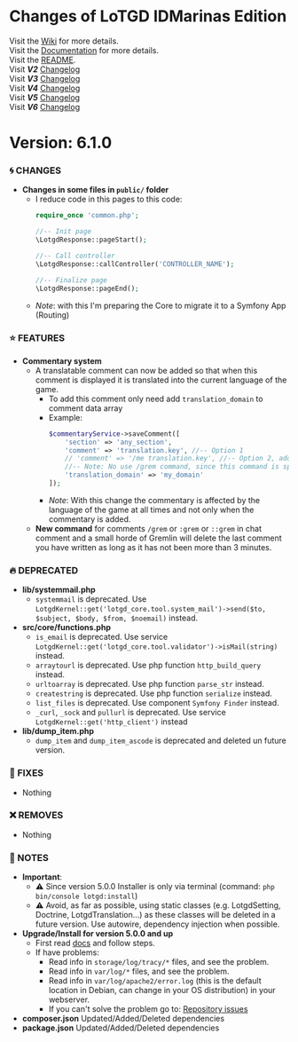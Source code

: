 # Changes of LoTGD IDMarinas Edition

Visit the [Wiki](https://github.com/idmarinas/lotgd-game/wiki) for more details.  
Visit the [Documentation](https://idmarinas.github.io/lotgd-game/) for more details.  
Visit the [README](https://github.com/idmarinas/lotgd-game/blob/migration/README.md).  
Visit **_V2_** [Changelog](https://github.com/idmarinas/lotgd-game/blob/migration/CHANGELOG-V2.md)  
Visit **_V3_** [Changelog](https://github.com/idmarinas/lotgd-game/blob/migration/CHANGELOG-V3.md)  
Visit **_V4_** [Changelog](https://github.com/idmarinas/lotgd-game/blob/migration/CHANGELOG-V4.md)  
Visit **_V5_** [Changelog](https://github.com/idmarinas/lotgd-game/blob/migration/CHANGELOG-V5.md)  
Visit **_V6_** [Changelog](https://github.com/idmarinas/lotgd-game/blob/migration/CHANGELOG-V6.md)  

# Version: 6.1.0

### :cyclone: CHANGES

-   **Changes in some files in `public/` folder**
    -   I reduce code in this pages to this code:
        ```php
        require_once 'common.php';

        //-- Init page
        \LotgdResponse::pageStart();

        //-- Call controller
        \LotgdResponse::callController('CONTROLLER_NAME');

        //-- Finalize page
        \LotgdResponse::pageEnd();
        ```
    -   _Note_: with this I'm preparing the Core to migrate it to a Symfony App (Routing)

### :star: FEATURES

-   **Commentary system** 
    -   A translatable comment can now be added so that when this comment is displayed it is translated into the current language of the game.
        -   To add this comment only need add `translation_domain` to comment data array
        -   Example: 
            ```php
            $commentaryService->saveComment([
                'section' => 'any_section',
                'comment' => 'translation.key', //-- Option 1
                // 'comment' => '/me translation.key', //-- Option 2, add a comment with command (any available command can be used)
                //-- Note: No use /grem command, since this command is special for deleting the last comment written by the user.
                'translation_domain' => 'my_domain'
            ]);
            ```
        -   _Note_: With this change the commentary is affected by the language of the game at all times and not only when the commentary is added.
    -   **New command** for comments `/grem` or `:grem` or `::grem` in chat comment and a small horde of Gremlin will delete the last comment you have written as long as it has not been more than 3 minutes.

### :fire: DEPRECATED

-   **lib/systemmail.php** 
    -   `systemmail` is deprecated. Use `LotgdKernel::get('lotgd_core.tool.system_mail')->send($to, $subject, $body, $from, $noemail)` instead.
-   **src/core/functions.php** 
    -   `is_email` is deprecated. Use service `LotgdKernel::get('lotgd_core.tool.validator')->isMail(string)` instead.
    -   `arraytourl` is deprecated. Use php function `http_build_query` instead.
    -   `urltoarray` is deprecated. Use php function `parse_str` instead.
    -   `createstring` is deprecated. Use php function `serialize` instead.
    -   `list_files` is deprecated. Use component `Symfony Finder` instead.
    -   `_curl`, `_sock` and `pullurl` is deprecated. Use service `LotgdKernel::get('http_client')` instead
-   **lib/dump_item.php**
    -   `dump_item` and `dump_item_ascode` is deprecated and deleted un future version.

### :wrench: FIXES

-   Nothing

### :x: REMOVES

-   Nothing

### :notebook: NOTES

-   **Important**:
    -   :warning: Since version 5.0.0 Installer is only via terminal (command: `php bin/console lotgd:install`)
    -   :warning: Avoid, as far as possible, using static classes (e.g. LotgdSetting, Doctrine, LotgdTranslation...) as these classes will be deleted in a future version. Use autowire, dependency injection when possible.
-   **Upgrade/Install for version 5.0.0 and up**
    -   First read [docs](https://github.com/idmarinas/lotgd-game/wiki/Skeleton) and follow steps.
    -   If have problems:
        -   Read info in `storage/log/tracy/*` files, and see the problem.
        -   Read info in `var/log/*` files, and see the problem.
        -   Read info in `var/log/apache2/error.log` (this is the default location in Debian, can change in your OS distribution) in your webserver.
        -   If you can't solve the problem go to: [Repository issues](https://github.com/idmarinas/lotgd-game/issues)
-   **composer.json** Updated/Added/Deleted dependencies
-   **package.json** Updated/Added/Deleted dependencies
